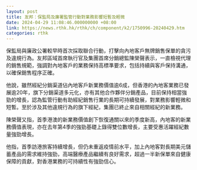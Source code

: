 ```yaml
---
layout: post
title: 友邦：保監局及廉署監管行動對業務影響短暫及輕微
date: 2024-04-29 11:08:46.000000000 +08:00
link: https://news.rthk.hk/rthk/ch/component/k2/1750996-20240429.htm
categories: rthk
---
```


保監局與廉政公署較早時首次採取聯合行動，打擊向內地客戶無牌銷售保單的貪污及違規行為。友邦區域首席執行官及集團首席分銷總監陳榮聲表示，一直檢視代理的銷售規範，強調對內地客戶的業務保持高標準要求，包括持續與客戶保持溝通，以確保銷售程序正確。

他說，雖然經紀分銷渠道佔內地客戶新業務價值逾6成，但香港的內地客業務已發展逾20年，旗下分銷渠道多元化，亦有其他合作夥伴分銷產品，目前保持相當強勁的增長，認為監管行動有助經紀銷售行業的長期可持續發展，對業務影響輕微和短暫。至於涉及其他違規行為的旗下經紀，集團已終止來自相關經紀的新業務。

陳榮聲又指，首季港澳的新業務價值創下恢復通關以來的季度新高，內地客的新業務價值表現，亦在去年第4季的強勁基礎上錄得雙位數增長，主要受惠活躍經紀數量強勁增長。

他指，首季訪港旅客持續增長，但仍未重返疫情前水平，加上內地客對長期美元儲蓄產品的需求維持強勁，高端醫療產品繼續有良好需求，超過一半新保單來自健康保障的貢獻，對香港業務的可持續性有強勁信心。
